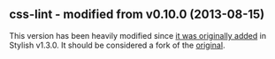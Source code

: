 ## css-lint - modified from v0.10.0 (2013-08-15)

This version has been heavily modified since [it was originally added](https://github.com/openstyles/stylus/commit/b4173d68f6312300ab761f5454d7a8fb230d2bce#diff-4392791c2f6559cb1de01b0e1f3e1c08) in Stylish v1.3.0. It should be considered a fork of the [original](https://github.com/CSSLint/csslint).
